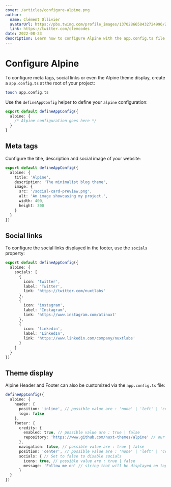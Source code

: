 ```yaml
---
cover: /articles/configure-alpine.png
author:
  name: Clément Ollivier
  avatarUrl: https://pbs.twimg.com/profile_images/1370286658432724996/ZMSDzzIi_400x400.jpg
  link: https://twitter.com/clemcodes
date: 2022-08-23
description: Learn how to configure Alpine with the app.config.ts file.
---
```


# Configure Alpine

To configure meta tags, social links or even the Alpine theme display, create a `app.config.ts` at the root of your project:

```bash
touch app.config.ts
```

Use the `defineAppConfig` helper to define your `alpine` configuration:

```ts [app.config.ts]
export default defineAppConfig({
  alpine: {
    /* Alpine configuration goes here */
  }
}
```

## Meta tags

Configure the title, description and social image of your website:

```ts [app.config.ts]
export default defineAppConfig({
  alpine: {
    title: 'Alpine',
    description: 'The minimalist blog theme',
    image: {
      src: '/social-card-preview.png',
      alt: 'An image showcasing my project.',
      width: 400,
      height: 300
    }
  }
})
```

## Social links

To configure the social links displayed in the footer, use the `socials` property:

```ts [app.config.ts]
export default defineAppConfig({
  alpine: {
    socials: [
      {
        icon: 'twitter',
        label: 'Twitter',
        link: 'https://twitter.com/nuxtlabs'
      },
      {
        icon: 'instagram',
        label: 'Instagram',
        link: 'https://www.instagram.com/atinuxt'
      },
      {
        icon: 'linkedin',
        label: 'LinkedIn',
        link: 'https://www.linkedin.com/company/nuxtlabs'
      }
    ]
  }
})
```

## Theme display

Alpine Header and Footer can also be customized via the `app.config.ts` file:

```ts [app.config.ts]
defineAppConfig({
  alpine: {
    header: {
      position: 'inline', // possible value are : 'none' | 'left' | 'center' | 'right' | 'inline'
      logo: false
    },
    footer: {
      credits: {
        enabled: true, // possible value are : true | false
        repository: 'https://www.github.com/nuxt-themes/alpine' // our github repository
      },
      navigation: false, // possible value are : true | false
      position: 'center', // possible value are : 'none' | 'left' | 'center' | 'right'
      socials: { // Set to false to disable socials
        icons: true, // possible value are : true | false
        message: 'Follow me on' // string that will be displayed on top of the icons / text (leave empty to disable)
      }
  }
})
```
